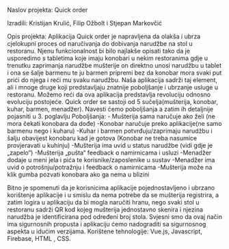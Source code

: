 Naslov projekta: Quick order

Izradili: Kristijan Krulić, Filip Ožbolt i Stjepan Markovčić

Opis projekta:
Aplikacija Quick order je napravljena da olakša i ubrza cjelokupni proces od naručivanja do dobivanja narudžbe na stol u restoranu. Njenu funkcionalnost bi bilo najlakše opisati tako da je usporedimo s tabletima koje imaju konobari u nekim restoranima gdje u trenutku zaprimanja narudžbe mušterije on direktno unosi narudžbu u tablet i ona se šalje barmenu te ju barmen pripremi bez da konobar mora svaki put prići do njega i reći mu svaku narudžbu. Naša aplikacija sadrži taj element, ali i mnoge druge koji predstavljaju znatnije poboljšanje i ubrzanje usluge u restoranu. Možemo reći da ova aplikacija predstavlja revoluciju odnosno evoluciju postojeće. Quick order se sastoji od 5 sučelja(mušterija, konobar, kuhar, barmen, menadžer). Navesti ćemo poboljšanja a zatim ih detaljnije pojasniti u 3. poglavlju
Poboljšanja: - Mušterija sama naručuje ako želi (ne mora čekati konobara da dođe)
		-Konobar naručuje preko aplikacije(ne samo barmenu nego i kuharu)
-Kuhar i barmen potvrđuju/zaprimaju narudžbu i šalju obavijest konobaru kad je gotova (Konobar ne treba nasumice provjeravati u kuhinju)
		-Mušterija ima uvid u status narudžbe (vidi gdje je „zapelo“)
		-Mušterija „pušta“ feedback o namirnicama i usluzi
		-Menadžer dodaje u meni jela i pića te korisnike/zaposlenike u sustav
		-Menadžer ima uvid o potrošnju/potražnju i feedback o namirnicama
		-Mušterija može na klik gumba pozvati konobara ako ga nema u blizini



Bitno je spomenuti da je korisnicima aplikacije pojednostavljeno i ubrzano korištenje aplikacije i u smislu da nema potrebe da se mušterija registrira, a zatim logira u aplikaciju da bi mogla naručiti hranu, nego svaki stol u restoranu sadrži QR kod kojeg mušterija jednostavno skenira i njezina narudžba je identificirana pod određeni broj stola. Svjesni smo da ovaj način ima sigurnosnih propusta i aplikaciju ćemo nadograditi sa sigurnosnog aspekta u idućim verzijama. Korištene tehnologije: Vue.js, Javascript, Firebase, HTML , CSS.
